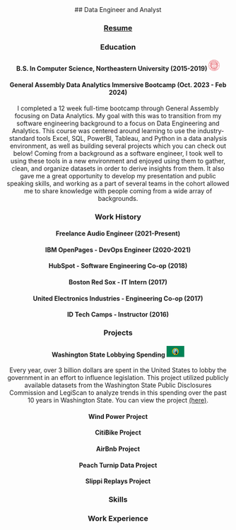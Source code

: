 <div align="center">
## Data Engineer and Analyst 

### [Resume](./resume.docx)

### Education

#### B.S. In Computer Science, Northeastern University (2015-2019) <img src="/images/neu.png" width=25px height=25px>

#### General Assembly Data Analytics Immersive Bootcamp (Oct. 2023 - Feb 2024)
I completed a 12 week full-time bootcamp through General Assembly focusing on Data Analytics.  My goal with this was to transition from my software engineering background to a focus on Data Engineering and Analytics.  This course was centered around learning to use the industry-standard tools Excel, SQL, PowerBI, Tableau, and Python in a data analysis environment, as well as building several projects which you can check out below!  Coming from a background as a software engineer, I took well to using these tools in a new environment and enjoyed using them to gather, clean, and organize datasets in order to derive insights from them.  It also gave me a great opportunity to develop my presentation and public speaking skills, and working as a part of several teams in the cohort allowed me to share knowledge with people coming from a wide array of backgrounds.  

### Work History

#### Freelance Audio Engineer (2021-Present)

#### IBM OpenPages - DevOps Engineer (2020-2021)

#### HubSpot - Software Engineering Co-op (2018)

#### Boston Red Sox - IT Intern (2017)

#### United Electronics Industries - Engineering Co-op (2017)

#### ID Tech Camps - Instructor (2016)



### Projects
#### Washington State Lobbying Spending <img src="/images/wa_flag.webp" width=40px height=25px>
Every year, over 3 billion dollars are spent in the United States to lobby the government in an effort to influence legislation.  This project utilized publicly available datasets from the Washington State Public Disclosures Commission and LegiScan to analyze trends in this spending over the past 10 years in Washington State.  You can view the project [(here)](https://graffignaa.github.io/washington_lobbying_spending/).  

#### Wind Power Project

#### CitiBike Project

#### AirBnb Project

#### Peach Turnip Data Project

#### Slippi Replays Project


### Skills


### Work Experience
</div>
